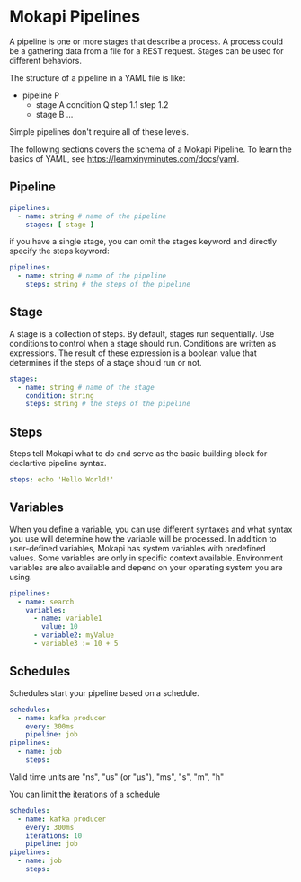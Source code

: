 # Mokapi Pipelines

A pipeline is one or more stages that describe a process. A process could be a gathering data from a file for a REST request. Stages can be used for different behaviors.

The structure of a pipeline in a YAML file is like:

- pipeline P
   - stage A
     condition Q
     step 1.1
     step 1.2
   - stage B
     ...

Simple pipelines don't require all of these levels.

The following sections covers the schema of a Mokapi Pipeline. To learn the basics of YAML, see https://learnxinyminutes.com/docs/yaml.

## Pipeline

```yaml
pipelines:
  - name: string # name of the pipeline
    stages: [ stage ]
```

if you have a single stage, you can omit the stages keyword and directly specify the steps keyword:

```yaml
pipelines:
  - name: string # name of the pipeline
    steps: string # the steps of the pipeline
```

## Stage

A stage is a collection of steps. By default, stages run sequentially. Use conditions to control when a stage should run.
Conditions are written as expressions. The result of these expression is a boolean value that determines if the steps of a stage
should run or not.

```yaml
stages:
  - name: string # name of the stage
	condition: string
    steps: string # the steps of the pipeline
```

## Steps

Steps tell Mokapi what to do and serve as the basic building block for declartive pipeline syntax.

```yaml
steps: echo 'Hello World!'
```

## Variables

When you define a variable, you can use different syntaxes and what syntax you use will determine how the variable will be processed. In addition to user-defined variables, Mokapi has system variables with predefined values. Some variables are only in specific context available. Environment variables are also available and depend on your operating system you are using.

```yaml
pipelines:
  - name: search
    variables:
	  - name: variable1
	    value: 10
	  - variable2: myValue
	  - variable3 := 10 + 5
```

## Schedules
Schedules start your pipeline based on a schedule.
```yaml
schedules:
  - name: kafka producer
    every: 300ms
    pipeline: job
pipelines:
  - name: job
    steps: 
```
Valid time units are "ns", "us" (or "µs"), "ms", "s", "m", "h"

You can limit the iterations of a schedule

```yaml
schedules:
  - name: kafka producer
    every: 300ms
    iterations: 10
    pipeline: job
pipelines:
  - name: job
    steps: 
```